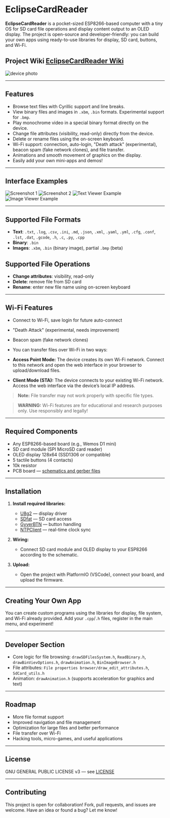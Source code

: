 # EclipseCardReader

**EclipseCardReader** is a pocket-sized ESP8266-based computer with a tiny OS for SD card file operations and display content output to an OLED display. The project is open-source and developer-friendly: you can build your own apps using ready-to-use libraries for display, SD card, buttons, and Wi-Fi.

## Project Wiki [EclipseCardReader Wiki](https://github.com/qqeOSAS/EclipseCardReader/wiki)

![device photo](https://github.com/user-attachments/assets/b83e6f41-9c5b-4898-8949-2413b774c677)

---

## Features

- Browse text files with Cyrillic support and line breaks.
- View binary files and images in `.xbm`, `.bin` formats. Experimental support for `.bmp`.
- Play monochrome video in a special binary format directly on the device.
- Change file attributes (visibility, read-only) directly from the device.
- Delete or rename files using the on-screen keyboard.
- Wi-Fi support: connection, auto-login, "Death attack" (experimental), beacon spam (fake network clones), and file transfer.
- Animations and smooth movement of graphics on the display.
- Easily add your own mini-apps and demos!

---

## Interface Examples

![Screenshot 1](https://github.com/user-attachments/assets/e18a5ed0-fe7d-48be-8c45-bbc47d4c5efe)
![Screenshot 2](https://github.com/user-attachments/assets/8308cdc7-9933-41d2-854c-d72074957494)
![Text Viewer Example](https://github.com/user-attachments/assets/a48163cb-db07-4bc4-89e2-75223d3d0ab2)
![Image Viewer Example](https://github.com/user-attachments/assets/08d6afa6-c2d9-4acf-96dd-6ab32423abb7)

---

## Supported File Formats

- **Text**: `.txt`, `.log`, `.csv`, `.ini`, `.md`, `.json`, `.xml`, `.yaml`, `.yml`, `.cfg`, `.conf`, `.lst`, `.dat`, `.gcode`, `.h`, `.c`, `.py`, `.cpp`
- **Binary**: `.bin`
- **Images**: `.xbm`, `.bin` (binary image), partial `.bmp` (beta)

## Supported File Operations

- **Change attributes**: visibility, read-only
- **Delete**: remove file from SD card
- **Rename**: enter new file name using on-screen keyboard

---

## Wi-Fi Features

- Connect to Wi-Fi, save login for future auto-connect
- "Death Attack" (experimental, needs improvement)
- Beacon spam (fake network clones)
- You can transfer files over Wi-Fi in two ways:

- **Access Point Mode:** The device creates its own Wi-Fi network. Connect to this network and open the web interface in your browser to upload/download files.
- **Client Mode (STA):** The device connects to your existing Wi-Fi network. Access the web interface via the device’s local IP address.

> **Note:** File transfer may not work properly with specific file types.

> **WARNING:** Wi-Fi features are for educational and research purposes only. Use responsibly and legally!

---

## Required Components

- Any ESP8266-based board (e.g., Wemos D1 mini)
- SD card module (SPI MicroSD card reader)
- OLED display 128x64 (SSD1306 or compatible)
- 5 tactile buttons (4 contacts)
- 10k resistor
- PCB board — [schematics and gerber files](Shematic%20&&%20gerber%20files/)

---

## Installation

1. **Install required libraries:**
   - [U8g2](https://github.com/olikraus/u8g2/wiki) — display driver
   - [SDfat](https://github.com/greiman/SdFat) — SD card access
   - [GyverBTN](https://github.com/GyverLibs/GyverButton?tab=readme-ov-file#install) — button handling
   - [NTPClient](https://github.com/arduino-libraries/NTPClient) — real-time clock sync

2. **Wiring:**
   - Connect SD card module and OLED display to your ESP8266 according to the schematic.

3. **Upload:**
   - Open the project with PlatformIO (VSCode), connect your board, and upload the firmware.

---

## Creating Your Own App

You can create custom programs using the libraries for display, file system, and Wi-Fi already provided. Add your `.cpp`/`.h` files, register in the main menu, and experiment!

---

## Developer Section

- Core logic for file browsing: `drawSDFilesSystem.h`, `ReadBinary.h`, `drawBinVievOptions.h`, `drawAnimation.h`, `BinImageBrowser.h`
- File attributes: `File properties browser/draw_edit_attributes.h`, `SdCard_utils.h`
- Animation: `drawAnimation.h` (supports acceleration for graphics and text)

---

## Roadmap

- More file format support
- Improved navigation and file management
- Optimization for large files and better performance
- File transfer over Wi-Fi
- Hacking tools, micro-games, and useful applications

---

## License

GNU GENERAL PUBLIC LICENSE v3 — see [LICENSE](LICENSE)

---

## Contributing

This project is open for collaboration! Fork, pull requests, and issues are welcome. Have an idea or found a bug? Let me know!
